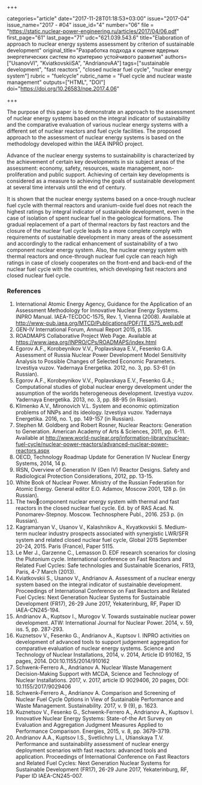 +++

categories="article"
date="2017-11-28T01:18:53+03:00"
issue="2017-04"
issue_name="2017 - #04"
issue_id="4"
number="06"
file = "https://static.nuclear-power-engineering.ru/articles/2017/04/06.pdf"
first_page="61"
last_page="71"
udc="621.039.543.6"
title="Elaboration of approach to nuclear energy systems assessment by criterion of sustainable development"
original_title="Разработка подхода к оценке ядерных энергетических систем по критерию устойчивого развития"
authors=["UsanovVI", "KviatkovskiiSA", "AndrianovAA"]
tags=["sustainable development", "fast reactors", "closed nuclear fuel cycle", "nuclear energy system"]
rubric = "fuelcycle"
rubric_name = "Fuel cycle and nuclear waste management"
outputs=["HTML", "DOI"]
doi="https://doi.org/10.26583/npe.2017.4.06"

+++

The purpose of this paper is to demonstrate an approach to the assessment of nuclear energy systems based on the integral indicator of sustainability and the comparative evaluation of various nuclear energy systems with a different set of nuclear reactors and fuel cycle facilities. The proposed approach to the assessment of nuclear energy systems is based on the methodology developed within the IAEA INPRO project.

Advance of the nuclear energy systems to sustainability is characterized by the achievement of certain key developments in six subject areas of the assessment: economy, safety, resources, waste management, non-proliferation and public support. Achieving of certain key developments is considered as a measure to achieving the goals of sustainable development at several time intervals until the end of century.

It is shown that the nuclear energy systems based on a once-trough nuclear fuel cycle with thermal reactors and uranium-oxide fuel does not reach the highest ratings by integral indicator of sustainable development, even in the case of isolation of spent nuclear fuel in the geological formations. The gradual replacement of a part of thermal reactors by fast reactors and the closure of the nuclear fuel cycle leads to a more complete comply with requirements of sustainable development in many areas of the assessment and accordingly to the radical enhancement of sustainability of a two component nuclear energy system. Also, the nuclear energy system with thermal reactors and once-through nuclear fuel cycle can reach high ratings in case of closely cooperates on the front-end and back-end of the nuclear fuel cycle with the countries, which developing fast reactors and closed nuclear fuel cycle.

### References

1. International Atomic Energy Agency, Guidance for the Application of an Assessment Methodology for Innovative Nuclear Energy Systems. INPRO Manual. IAEA-TECDOC-1575, Rev. 1, Vienna (2008). Available at http://www-pub.iaea.org/MTCD/Publications/PDF/TE_1575_web.pdf
2. GEN-IV International Forum, Annual Report 2015, p.135.
3. ROADMAPS Collaborative Project Web Page. Available at https://www.iaea.org/INPRO/CPs/ROADMAPS/index.html
4. Egorov A.F., Korobeynikov V.V., Poplavskaya E.V., Fesenko G.A. Assessment of Russia Nuclear Power Development Model Sensitivity Analysis to Possible Changes of Selected Economic Parameters. Izvestiya vuzov. Yadernaya Energetika. 2012, no. 3, pp. 53-61 (in Russian).
5. Egorov A.F., Korobeynikov V.V., Poplavskaya E.V., Fesenko G.A.; Computational studies of global nuclear energy development under the assumption of the worlds heterogeneous development. Izvestiya vuzov. Yadernaya Energetika. 2013, no. 3, pp. 88-95 (in Rissian).
6. Klimenko A.V., Mironovich V.L. System and economic optimization problems of NNPs and its ideology. Izvestiya vuzov. Yadernaya Energetika. 2016, no. 1, pp. 149-157 (in Russian).
7. Stephen M. Goldberg and Robert Rosner, Nuclear Reactors: Generation to Generation. American Academy of Arts & Sciences, 2011, pp. 6-11. Available at http://www.world-nuclear.org/information-library/nuclear-fuel-cycle/nuclear-power-reactors/advanced-nuclear-power-reactors.aspx
8. OECD, Technology Roadmap Update for Generation IV Nuclear Energy Systems, 2014, 14 p.
9. IRSN, Overview of Generation IV (Gen IV) Reactor Designs. Safety and Radiological Protection Considerations, 2012, pp. 13-15.
10. White Book of Nuclear Power. Ministry of the Russian Federation for Atomic Energy. General editor E.O. Adamov, Moscow 2001, 128 p. (in Russian).
11. The twocomponent nuclear energy system with thermal and fast reactors in the closed nuclear fuel cycle. Ed. by of RAS Acad. N. Ponomarev-Stepnoy. Moscow. Technosphere Publ., 2016. 253 p. (in Russian).
12. Kagramanyan V., Usanov V., Kalashnikov A., Kvyatkovskii S. Medium-term nuclear industry prospects associated with synergistic LWR/SFR system and related closed nuclear fuel cycle, Global 2015 September 20-24, 2015. Paris (France), Paper 5115.
13. Le Mer J., Garzenne C., Lemasson D. EDF research scenarios for closing the Plutonium cycle. International conference on Fast Reactors and Related Fuel Cycles: Safe technologies and Sustainable Scenarios, FR13, Paris, 4-7 March (2013).
14. Kviatkovskii S., Usanov V., Andrianov A. Assessment of a nuclear energy system based on the integral indicator of sustainable development. Proceedings of International Conference on Fast Reactors and Related Fuel Cycles: Next Generation Nuclear Systems for Sustainable Development (FR17), 26-29 June 2017, Yekaterinburg, RF, Paper ID IAEA-CN245-194.
15. Andrianov A., Kuptsov I., Murogov V. Towards sustainable nuclear power development. ATW: International Journal for Nuclear Power. 2014, v. 59, iss. 5, pp. 287-293.
16. Kuznetsov V., Fesenko G., Andrianov A., Kuptsov I. INPRO activities on development of advanced tools to support judgement aggregation for comparative evaluation of nuclear energy systems. Science and Technology of Nuclear Installations, 2014, v. 2014, Article ID 910162, 15 pages, 2014. DOI:10.1155/2014/910162
17. Schwenk-Ferrero A., Andrianov A. Nuclear Waste Management Decision-Making Support with MCDA, Science and Technology of Nuclear Installations. 2017, v. 2017, article ID 9029406, 20 pages, DOI: 10.1155/2017/9029406
18. Schwenk-Ferrero A., Andrianov A. Comparison and Screening of Nuclear Fuel Cycle Options in View of Sustainable Performance and Waste Management. Sustainability. 2017, v. 9 (9), p. 1623.
19. Kuznetsov V., Fesenko G., Schwenk-Ferrero A., Andrianov A., Kuptsov I. Innovative Nuclear Energy Systems: State-of-the Art Survey on Evaluation and Aggregation Judgment Measures Applied to Performance Comparison. Energies, 2015, v. 8, pp. 3679-3719.
20. Andrianov A.A., Kuptsov I.S., Svetlichny L.I., Utianskaya T.V. Performance and sustainability assessment of nuclear energy deployment scenarios with fast reactors: advanced tools and application. Proceedings of International Conference on Fast Reactors and Related Fuel Cycles: Next Generation Nuclear Systems for Sustainable Development (FR17), 26-29 June 2017, Yekaterinburg, RF, Paper ID IAEA-CN245-007.
